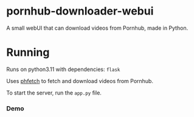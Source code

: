 # pornhub-downloader-webui
A small webUI that can download videos from Pornhub, made in Python.

# Running

Runs on python3.11 with dependencies: `flask`

Uses [phfetch](https://github.com/Egsagon/pornhub-fetch) to fetch and download videos from Pornhub.

To start the server, run the `app.py` file.

### Demo
